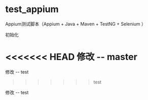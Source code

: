 test_appium
===========

Appium测试脚本（Appium + Java + Maven + TestNG + Selenium ）

初始化

<<<<<<< HEAD
修改 -- master
=======
修改 -- test
>>>>>>> test

修改 -- test
